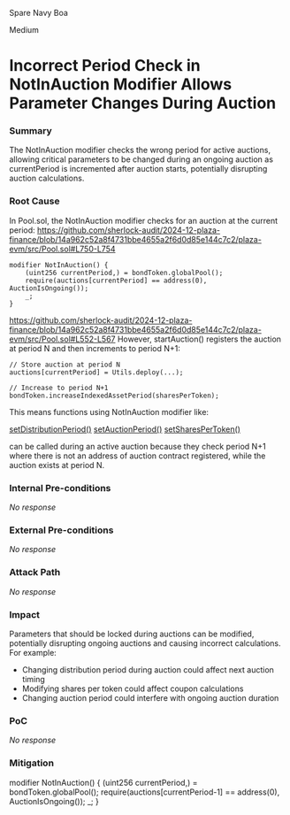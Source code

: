 Spare Navy Boa

Medium

# Incorrect Period Check in NotInAuction Modifier Allows Parameter Changes During Auction

### Summary

The NotInAuction modifier checks the wrong period for active auctions, allowing critical parameters to be changed during an ongoing auction as currentPeriod is incremented after auction starts, potentially disrupting auction calculations.

### Root Cause

In Pool.sol, the NotInAuction modifier checks for an auction at the current period:
https://github.com/sherlock-audit/2024-12-plaza-finance/blob/14a962c52a8f4731bbe4655a2f6d0d85e144c7c2/plaza-evm/src/Pool.sol#L750-L754
```solidity
modifier NotInAuction() {
    (uint256 currentPeriod,) = bondToken.globalPool();
    require(auctions[currentPeriod] == address(0), AuctionIsOngoing());
    _;
}
```

https://github.com/sherlock-audit/2024-12-plaza-finance/blob/14a962c52a8f4731bbe4655a2f6d0d85e144c7c2/plaza-evm/src/Pool.sol#L552-L567
However, startAuction() registers the auction at period N and then increments to period N+1:
```solidity
// Store auction at period N
auctions[currentPeriod] = Utils.deploy(...);

// Increase to period N+1
bondToken.increaseIndexedAssetPeriod(sharesPerToken);
```

This means functions using NotInAuction modifier like:

[setDistributionPeriod()](https://github.com/sherlock-audit/2024-12-plaza-finance/blob/14a962c52a8f4731bbe4655a2f6d0d85e144c7c2/plaza-evm/src/Pool.sol#L642)
[setAuctionPeriod()](https://github.com/sherlock-audit/2024-12-plaza-finance/blob/14a962c52a8f4731bbe4655a2f6d0d85e144c7c2/plaza-evm/src/Pool.sol#L653)
[setSharesPerToken()](https://github.com/sherlock-audit/2024-12-plaza-finance/blob/14a962c52a8f4731bbe4655a2f6d0d85e144c7c2/plaza-evm/src/Pool.sol#L664)

can be called during an active auction because they check period N+1 where there is not an address of auction contract registered, while the auction exists at period N.

### Internal Pre-conditions

_No response_

### External Pre-conditions

_No response_

### Attack Path

_No response_

### Impact

Parameters that should be locked during auctions can be modified, potentially disrupting ongoing auctions and causing incorrect calculations. 
For example:

- Changing distribution period during auction could affect next auction timing
- Modifying shares per token could affect coupon calculations
- Changing auction period could interfere with ongoing auction duration

### PoC

_No response_

### Mitigation

modifier NotInAuction() {
    (uint256 currentPeriod,) = bondToken.globalPool();
    require(auctions[currentPeriod-1] == address(0), AuctionIsOngoing());
    _;
}